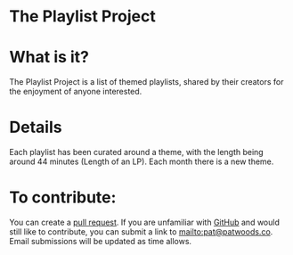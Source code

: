 # The Playlist Project

# What is it?
The Playlist Project is a list of themed playlists, shared by their creators for the enjoyment of anyone interested.

# Details
Each playlist has been curated around a theme, with the length being around 44 minutes (Length of an LP). Each month there is a new theme.

# To contribute:
You can create a [pull request](https://github.com/Wat-Poods/playlistproject). If you are unfamiliar with [GitHub](www.github.com) and would still like to contribute, you can submit a link to [mailto:pat@patwoods.co](pat@patwoods.co). Email submissions will be updated as time allows.





<!-- # Welcome to MkDocs

For full documentation visit [mkdocs.org](http://mkdocs.org).

## Commands

* `mkdocs new [dir-name]` - Create a new project.
* `mkdocs serve` - Start the live-reloading docs server.
* `mkdocs build` - Build the documentation site.
* `mkdocs help` - Print this help message.

## Project layout

    mkdocs.yml    # The configuration file.
    docs/
        index.md  # The documentation homepage.
        ...       # Other markdown pages, images and other files.
-->
